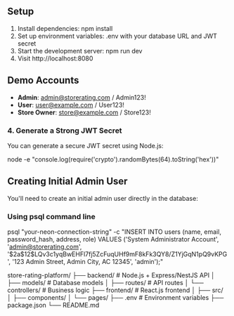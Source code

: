 
## Setup

1. Install dependencies:
npm install
2. Set up environment variables:
.env with your database URL and JWT secret
3. Start the development server:
npm run dev
4. Visit http://localhost:8080

## Demo Accounts

- **Admin**: admin@storerating.com / Admin123!
- **User**: user@example.com / User123!
- **Store Owner**: store@example.com / Store123!

### 4. Generate a Strong JWT Secret

You can generate a secure JWT secret using Node.js:

node -e "console.log(require('crypto').randomBytes(64).toString('hex'))"

## Creating Initial Admin User

You'll need to create an initial admin user directly in the database:

### Using psql command line

psql "your-neon-connection-string" -c "INSERT INTO users (name, email, password_hash, address, role) VALUES ('System Administrator Account', 'admin@storerating.com', '\$2a\$12\$LQv3c1yqBwEHFl7fj5ZcFuqUHf9mF8kFk3QY8/Z1YjGqN1pQ9vKPG', '123 Admin Street, Admin City, AC 12345', 'admin');"


store-rating-platform/
├── backend/         # Node.js + Express/NestJS API
│   ├── models/      # Database models
│   ├── routes/      # API routes
│   └── controllers/ # Business logic
├── frontend/        # React.js frontend
│   ├── src/
│   ├── components/
│   └── pages/
├── .env             # Environment variables
├── package.json
└── README.md


